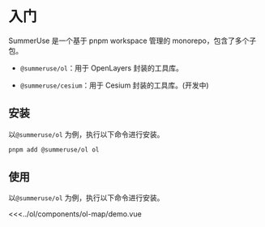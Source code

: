 # 入门

SummerUse 是一个基于 pnpm workspace 管理的 monorepo，包含了多个子包。

- `@summeruse/ol`：用于 OpenLayers 封装的工具库。

- `@summeruse/cesium`：用于 Cesium 封装的工具库。(开发中)

## 安装

以`@summeruse/ol` 为例，执行以下命令进行安装。

```bash
pnpm add @summeruse/ol ol
```

## 使用

以`@summeruse/ol` 为例，执行以下命令进行安装。

<<<../ol/components/ol-map/demo.vue
